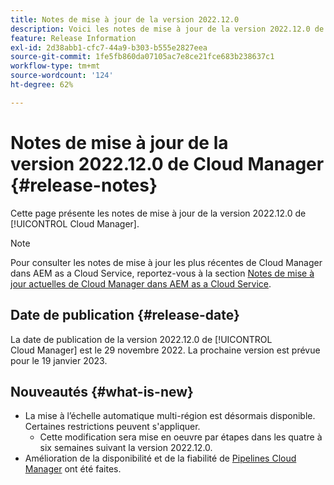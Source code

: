 ```yaml
---
title: Notes de mise à jour de la version 2022.12.0
description: Voici les notes de mise à jour de la version 2022.12.0 de Cloud Manager.
feature: Release Information
exl-id: 2d38abb1-cfc7-44a9-b303-b555e2827eea
source-git-commit: 1fe5fb860da07105ac7e8ce21fce683b238637c1
workflow-type: tm+mt
source-wordcount: '124'
ht-degree: 62%

---
```



# Notes de mise à jour de la version 2022.12.0 de Cloud Manager {#release-notes}

Cette page présente les notes de mise à jour de la version 2022.12.0 de [!UICONTROL Cloud Manager].

>[!NOTE]
>
>Pour consulter les notes de mise à jour les plus récentes de Cloud Manager dans AEM as a Cloud Service, reportez-vous à la section [Notes de mise à jour actuelles de Cloud Manager dans AEM as a Cloud Service](https://experienceleague.adobe.com/docs/experience-manager-cloud-service/content/implementing/using-cloud-manager/release-notes-cloud-manager/release-notes-cm-current.html?lang=fr).

## Date de publication {#release-date}

La date de publication de la version 2022.12.0 de [!UICONTROL Cloud Manager] est le 29 novembre 2022. La prochaine version est prévue pour le 19 janvier 2023.

## Nouveautés {#what-is-new}

* La mise à l’échelle automatique multi-région est désormais disponible. Certaines restrictions peuvent s&#39;appliquer.
   * Cette modification sera mise en oeuvre par étapes dans les quatre à six semaines suivant la version 2022.12.0.
* Amélioration de la disponibilité et de la fiabilité de [Pipelines Cloud Manager](/help/overview/ci-cd-pipelines.md) ont été faites.
